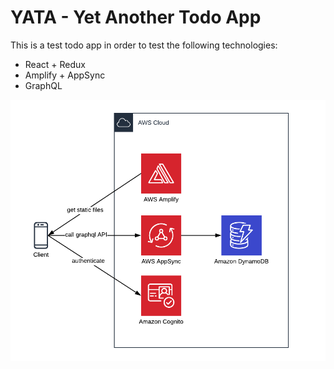 # YATA - Yet Another Todo App

This is a test todo app in order to test the following technologies:

- React + Redux
- Amplify + AppSync
- GraphQL

![Architecture](yata.png?raw=true 'Architecture')
